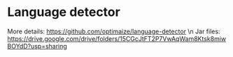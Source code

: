 # Language detector
More details: https://github.com/optimaize/language-detector \n
Jar files: https://drive.google.com/drive/folders/15CGcJtFT2P7VwAqWam8Ktsk8miwBOYdD?usp=sharing
